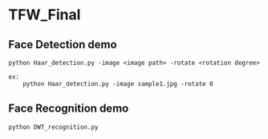 # TFW_Final

## Face Detection demo
    python Haar_detection.py -image <image path> -rotate <rotation degree>

    ex:
        python Haar_detection.py -image sample1.jpg -rotate 0
## Face Recognition demo
    python DWT_recognition.py
